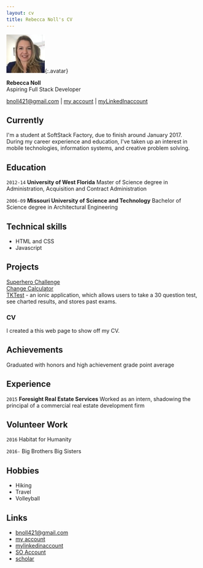 ```yaml
---
layout: cv
title: Rebecca Noll's CV
---
```


![Becky](./media/IMG_022.jpg){:.avatar}


<strong>Rebecca Noll</strong><br>
Aspiring Full Stack Developer

<div id="webaddress">
<a href="mailto:">bnoll421@gmail.com</a>
|
<i class="fa fa-github"></i> <a href="http://github.com/">my account</a>
|
<i class="fa fa-linkedin"></i> <a href="https://www.linkedin.com/in/becky-noll-18863325">myLinkedInaccount</a>
</div>


## Currently

I'm a student at SoftStack Factory, due to finish around January 2017. During my career experience and education, I've taken up an interest in mobile technologies, information systems, and creative problem solving.

## Education

`2012-14`
__University of West Florida__ Master of Science degree in Administration, Acquisition and Contract Administration

`2006-09`
__Missouri University of Science and Technology__ Bachelor of Science degree in Architectural Engineering

## Technical skills

* HTML and CSS
* Javascript

## Projects


<a href="https://codepen.io/bNoll/pen/zKrWBJ" target="_blank">Superhero Challenge</a><br>
<a href="https://codepen.io/bNoll/pen/mAaEWy" target="_blank">Change Calculator</a><br>
<u>TKTest</u> - an ionic application, which allows users to take a 30 question test, see charted results, and stores past exams.


### CV

I created a this web page to show off my CV.  

## Achievements

Graduated with honors and high achievement grade point average

## Experience

`2015`
__Foresight Real Estate Services__ 
 Worked as an intern, shadowing the principal of a commercial real estate development firm

## Volunteer Work

`2016`
Habitat for Humanity

`2016-`
Big Brothers Big Sisters

## Hobbies

* Hiking
* Travel 
* Volleyball

## Links

* <i class="fa fa-envelope"></i> <a href="mailto:">bnoll421@gmail.com</a><br />
* <i class="fa fa-github"></i> <a href="http://github.com/">my account</a><br />
* <i class="fa fa-linkedin"></i> <a href="https://www.linkedin.com/in/becky-noll-18863325">mylinkedinaccount</a><br />
* <i class="fa fa-stack-overflow"></i> <a href="http://stackoverflow.com/">SO Account</a>
* <i class="fa fa-google"></i> <a href="http://scholar.google.com/">scholar</a>
